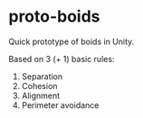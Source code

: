 # proto-boids

Quick prototype of boids in Unity.

Based on 3 (+ 1) basic rules:

1. Separation
1. Cohesion
1. Alignment
1. Perimeter avoidance
